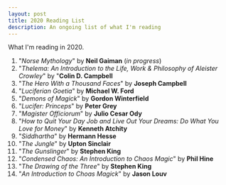 ```yaml
---
layout: post
title: 2020 Reading List
description: An ongoing list of what I'm reading
---
```


What I'm reading in 2020.

1. "_Norse Mythology_" by **Neil Gaiman** (_in progress_)
2. "_Thelema: An Introduction to the Life, Work & Philosophy of Aleister Crowley_" by "**Colin D. Campbell**
3. "_The Hero With a Thousand Faces_" by **Joseph Campbell**
4. "_Luciferian Goetia_" by **Michael W. Ford**
5. "_Demons of Magick_" by **Gordon Winterfield**
6. "_Lucifer: Princeps_" by **Peter Grey**
7. "_Magister Officiorum_" by **Julio Cesar Ody**
8. "_How to Quit Your Day Job and Live Out Your Dreams: Do What You Love for Money_" by **Kenneth Atchity**
9. "_Siddhartha_" by **Hermann Hesse**
10. "_The Jungle_" by **Upton Sinclair**
11. "_The Gunslinger_" by **Stephen King**
12. "_Condensed Chaos: An Introduction to Chaos Magic_" by **Phil Hine**
13. "_The Drawing of the Three_" by **Stephen King**
14. "_An Introduction to Choas Magick_" by **Jason Louv**